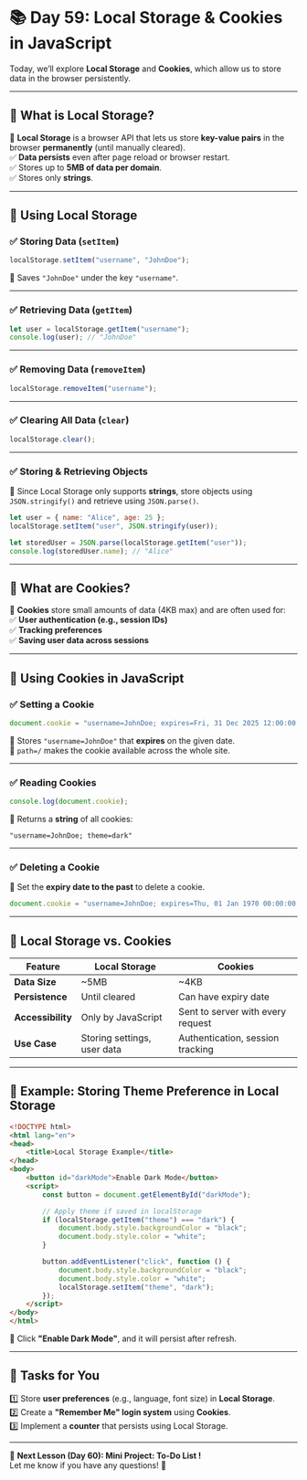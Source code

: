 # **📚 Day 59: Local Storage & Cookies in JavaScript**  

Today, we’ll explore **Local Storage** and **Cookies**, which allow us to store data in the browser persistently.  

---

## **🔹 What is Local Storage?**  

📌 **Local Storage** is a browser API that lets us store **key-value pairs** in the browser **permanently** (until manually cleared).  
✅ **Data persists** even after page reload or browser restart.  
✅ Stores up to **5MB of data per domain**.  
✅ Stores only **strings**.  

---

## **🔹 Using Local Storage**  

### **✅ Storing Data (`setItem`)**  
```js
localStorage.setItem("username", "JohnDoe");
```
🔹 Saves `"JohnDoe"` under the key `"username"`.  

---

### **✅ Retrieving Data (`getItem`)**  
```js
let user = localStorage.getItem("username");
console.log(user); // "JohnDoe"
```

---

### **✅ Removing Data (`removeItem`)**  
```js
localStorage.removeItem("username");
```

---

### **✅ Clearing All Data (`clear`)**  
```js
localStorage.clear();
```

---

### **✅ Storing & Retrieving Objects**  

📌 Since Local Storage only supports **strings**, store objects using `JSON.stringify()` and retrieve using `JSON.parse()`.  

```js
let user = { name: "Alice", age: 25 };
localStorage.setItem("user", JSON.stringify(user));

let storedUser = JSON.parse(localStorage.getItem("user"));
console.log(storedUser.name); // "Alice"
```

---

## **🔹 What are Cookies?**  

📌 **Cookies** store small amounts of data (4KB max) and are often used for:  
✅ **User authentication (e.g., session IDs)**  
✅ **Tracking preferences**  
✅ **Saving user data across sessions**  

---

## **🔹 Using Cookies in JavaScript**  

### **✅ Setting a Cookie**  
```js
document.cookie = "username=JohnDoe; expires=Fri, 31 Dec 2025 12:00:00 UTC; path=/";
```
🔹 Stores `"username=JohnDoe"` that **expires** on the given date.  
🔹 `path=/` makes the cookie available across the whole site.  

---

### **✅ Reading Cookies**  
```js
console.log(document.cookie);
```
🔹 Returns a **string** of all cookies:  
```
"username=JohnDoe; theme=dark"
```

---

### **✅ Deleting a Cookie**  
📌 Set the **expiry date to the past** to delete a cookie.  
```js
document.cookie = "username=JohnDoe; expires=Thu, 01 Jan 1970 00:00:00 UTC; path=/";
```

---

## **🔹 Local Storage vs. Cookies**  

| Feature            | Local Storage | Cookies |
|--------------------|--------------|---------|
| **Data Size**      | ~5MB         | ~4KB    |
| **Persistence**    | Until cleared | Can have expiry date |
| **Accessibility**  | Only by JavaScript | Sent to server with every request |
| **Use Case**       | Storing settings, user data | Authentication, session tracking |

---

## **🔹 Example: Storing Theme Preference in Local Storage**  

```html
<!DOCTYPE html>
<html lang="en">
<head>
    <title>Local Storage Example</title>
</head>
<body>
    <button id="darkMode">Enable Dark Mode</button>
    <script>
        const button = document.getElementById("darkMode");

        // Apply theme if saved in localStorage
        if (localStorage.getItem("theme") === "dark") {
            document.body.style.backgroundColor = "black";
            document.body.style.color = "white";
        }

        button.addEventListener("click", function () {
            document.body.style.backgroundColor = "black";
            document.body.style.color = "white";
            localStorage.setItem("theme", "dark");
        });
    </script>
</body>
</html>
```
🔹 Click **"Enable Dark Mode"**, and it will persist after refresh.  

---

## **📝 Tasks for You**  
1️⃣ Store **user preferences** (e.g., language, font size) in **Local Storage**.  
2️⃣ Create a **"Remember Me" login system** using **Cookies**.  
3️⃣ Implement a **counter** that persists using Local Storage.  

---

🎯 **Next Lesson (Day 60): **Mini Project:** To-Do List !**  
Let me know if you have any questions! 🚀